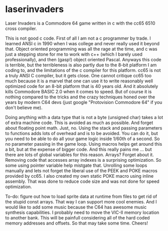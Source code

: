 # laserinvaders
Laser Invaders is a Commodore 64 game written in c with the cc65 6510 cross compiler.

This is not good c code.  First of all I am not a c programmer by trade.  I learned ANSI c in 1990 when I was college and never really used it beyond that.  Object oriented programming was all the rage at the time, and c was just a stepping stone for me to work with c++ (which I barely used professionally), and then (gasp!) object oriented Pascal.  Anyways this code is terrible, but the terribleness is also partly due to the 8-bit platform I am coding to, and the limitations of the c compiler for this platform.  cc65 is not a truly ANSI C compiler, but it gets close.  One cannot critique cc65 too much because it is a marvel that one can use it to write reasonably well optimized code for an 8-bit platform that is 40 years old.  And it absolutely kills Commodore BASIC 2.0 when it comes to speed.  But of course it is nothing compared to the tricks and the crazy techniques honed over the years by modern C64 devs (just google "Protovision Commodore 64" if you don't believe me).

Doing anything with a data type that is not a byte (unsigned char) takes a lot of extra machine code.  This is avoided as much as possible.  And forget about floating point math.  Just, no.  Using the stack and passing parameters to functions adds lots of overhead and is to be avoided.  You can do it, but you need to be able to do all your game logic inside 1/60th of a second.  So no parameter passing in the game loop.  Using macros helps get around this a bit, but at the expense of bigger code.  And this really pains me ... but there are lots of global variables for this reason.  Arrays?  Forget about it.  Removing code that accesses array indexes is a surprising optimization.  So some using pointer variable help mistgate that.  Unrolling some loops manually and lets  not forget the liberal use of the PEEK and POKE macros provided by cc65.  I also created my own static POKE macro using inline assembly.  That was done to reduce code size and was not done for speed optimization.

To-do: figure out how to load sprite data at runtime from files to get rid of the stupid const arrays.  That way I can support more cool enemies.  And I would like to add some music because the C64 has awesome music synthesis capabilities.  I probably need to move the VIC-II memory location to another bank.  This will be painfull considering all of the hard coded memory addresses and offsets.  So that may take some time.  Cheers!
